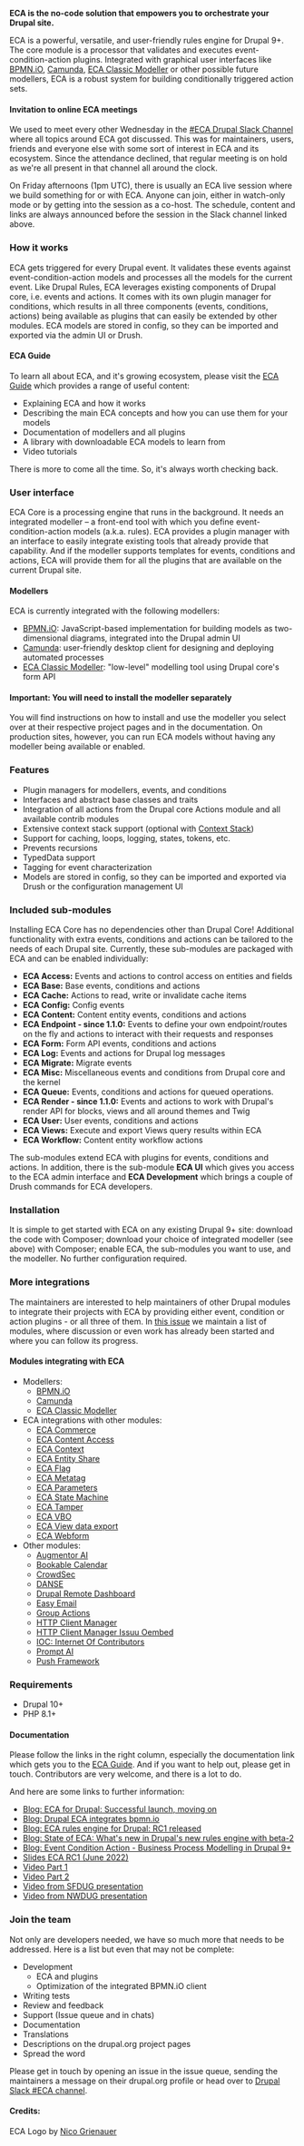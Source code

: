 **ECA is the no-code solution that empowers you to orchestrate your Drupal 
site.** 

ECA is a powerful, versatile, and user-friendly rules engine for Drupal 9+. The
core module is a processor that validates and executes event-condition-action 
plugins. Integrated with graphical user interfaces like 
[BPMN.iO](https://www.drupal.org/project/bpmn_io),
[Camunda](https://www.drupal.org/project/camunda),
[ECA Classic Modeller](https://www.drupal.org/project/eca_cm)
or other possible future modellers, ECA is a robust system for building
conditionally triggered action sets.

<div class="note-version">

#### Invitation to online ECA meetings

We used to meet every other Wednesday in the 
[#ECA Drupal Slack Channel](https://drupal.slack.com/archives/C0287U62CSG/p1663170749133939) 
where all topics around ECA got discussed. This was for maintainers, users,
friends and everyone else with some sort of interest in ECA and its 
ecosystem. Since the attendance declined, that regular meeting is on hold as
we're all present in that channel all around the clock.

On Friday afternoons (1pm UTC), there is usually an ECA live session where we
build something for or with ECA. Anyone can join, either in watch-only mode or
by getting into the session as a co-host. The schedule, content and links are
always announced before the session in the Slack channel linked above.

</div>

### How it works

ECA gets triggered for every Drupal event. It validates these events against
event-condition-action models and processes all the models for the current 
event. Like Drupal Rules, ECA leverages existing components of Drupal core, i.e.
events and actions. It comes with its own plugin manager for conditions, which 
results in all three components (events, conditions, actions) being available as
plugins that can easily be extended by other modules. ECA models are stored in 
config, so they can be imported and exported via the admin UI or Drush.

<div class="note-version">

#### ECA Guide

To learn all about ECA, and it's growing ecosystem, please visit the 
[ECA Guide](https://ecaguide.org) 
which provides a range of useful content:

- Explaining ECA and how it works
- Describing the main ECA concepts and how you can use them for your models
- Documentation of modellers and all plugins
- A library with downloadable ECA models to learn from
- Video tutorials

There is more to come all the time. So, it's always worth checking back.

</div>

### User interface

ECA Core is a processing engine that runs in the background. It needs an
integrated modeller – a front-end tool with which you define 
event-condition-action models (a.k.a. rules). ECA provides a plugin manager with
an interface to easily integrate existing tools that already provide that 
capability. And if the modeller supports templates for events, conditions and
actions, ECA will provide them for all the plugins that are available on the 
current Drupal site.

#### Modellers

ECA is currently integrated with the following modellers:

- [BPMN.iO](https://www.drupal.org/project/bpmn_io):
  JavaScript-based implementation for building models as two-dimensional
  diagrams, integrated into the Drupal admin UI
- [Camunda](https://www.drupal.org/project/camunda):
  user-friendly desktop client for designing and deploying automated processes
- [ECA Classic Modeller](https://www.drupal.org/project/eca_cm):
  "low-level" modelling tool using Drupal core's form API

#### Important: You will need to install the modeller separately

You will find instructions on how to install and use the modeller you select
over at their respective project pages and in the documentation. On production
sites, however, you can run ECA models without having any modeller being 
available or enabled.

### Features

- Plugin managers for modellers, events, and conditions
- Interfaces and abstract base classes and traits
- Integration of all actions from the Drupal core Actions module and all
  available contrib modules
- Extensive context stack support (optional with
  [Context Stack](https://www.drupal.org/project/context_stack))
- Support for caching, loops, logging, states, tokens, etc.
- Prevents recursions
- TypedData support
- Tagging for event characterization
- Models are stored in config, so they can be imported and exported via Drush or
  the configuration management UI

### Included sub-modules

Installing ECA Core has no dependencies other than Drupal Core! Additional
functionality with extra events, conditions and actions can be tailored to the
needs of each Drupal site. Currently, these sub-modules are packaged with ECA 
and can be enabled individually:

- **ECA Access:** Events and actions to control access on entities and fields
- **ECA Base:** Base events, conditions and actions
- **ECA Cache:** Actions to read, write or invalidate cache items
- **ECA Config:** Config events
- **ECA Content:** Content entity events, conditions and actions
- **ECA Endpoint - since 1.1.0:** Events to define your own endpoint/routes on
  the fly and actions to interact with their requests and responses
- **ECA Form:** Form API events, conditions and actions
- **ECA Log:** Events and actions for Drupal log messages
- **ECA Migrate:** Migrate events
- **ECA Misc:** Miscellaneous events and conditions from Drupal core and the
  kernel
- **ECA Queue:** Events, conditions and actions for queued operations.
- **ECA Render - since 1.1.0:** Events and actions to work with Drupal's render
  API for blocks, views and all around themes and Twig
- **ECA User:** User events, conditions and actions
- **ECA Views:** Execute and export Views query results within ECA
- **ECA Workflow:** Content entity workflow actions

The sub-modules extend ECA with plugins for events, conditions and actions. In
addition, there is the sub-module **ECA UI** which gives you access to the ECA
admin interface and **ECA Development** which brings a couple of Drush commands
for ECA developers.

### Installation

It is simple to get started with ECA on any existing Drupal 9+ site: download
the code with Composer; download your choice of integrated modeller (see above)
with Composer; enable ECA, the sub-modules you want to use, and the modeller. No
further configuration required.

### More integrations

The maintainers are interested to help maintainers of other Drupal modules to 
integrate their projects with ECA by providing either event, condition or action
plugins - or all three of them. In
[this issue](https://www.drupal.org/project/eca/issues/3222620)
we maintain a list of modules, where discussion or even work has already been
started and where you can follow its progress.

#### Modules integrating with ECA

- Modellers:
  - [BPMN.iO](https://www.drupal.org/project/bpmn_io)
  - [Camunda](https://www.drupal.org/project/camunda)
  - [ECA Classic Modeller](https://www.drupal.org/project/eca_cm)
- ECA integrations with other modules:
  - [ECA Commerce](https://www.drupal.org/project/eca_commerce)
  - [ECA Content Access](https://www.drupal.org/project/eca_content_access)
  - [ECA Context](https://www.drupal.org/project/eca_context)
  - [ECA Entity Share](https://www.drupal.org/project/eca_entity_share)
  - [ECA Flag](https://www.drupal.org/project/eca_flag)
  - [ECA Metatag](https://www.drupal.org/project/eca_metatag)
  - [ECA Parameters](https://www.drupal.org/project/eca_parameters)
  - [ECA State Machine](https://www.drupal.org/project/eca_state_machine)
  - [ECA Tamper](https://www.drupal.org/project/eca_tamper)
  - [ECA VBO](https://www.drupal.org/project/eca_vbo)
  - [ECA View data export](https://www.drupal.org/project/eca_views_data_export)
  - [ECA Webform](https://www.drupal.org/project/eca_webform)
- Other modules:
  - [Augmentor AI](https://www.drupal.org/project/augmentor)
  - [Bookable Calendar](https://www.drupal.org/project/bookable_calendar)
  - [CrowdSec](https://www.drupal.org/project/crowdsec)
  - [DANSE](https://www.drupal.org/project/danse)
  - [Drupal Remote Dashboard](https://www.drupal.org/project/drd)
  - [Easy Email](https://www.drupal.org/project/easy_email)
  - [Group Actions](https://www.drupal.org/project/group_action)
  - [HTTP Client Manager](https://www.drupal.org/project/http_client_manager)
  - [HTTP Client Manager Issuu Oembed](https://www.drupal.org/project/http_client_manager_issuu_oembed)
  - [IOC: Internet Of Contributors](https://www.drupal.org/project/ioc)
  - [Prompt AI](https://www.drupal.org/project/prompt)
  - [Push Framework](https://www.drupal.org/project/push_framework)

### Requirements

- Drupal 10+
- PHP 8.1+

<div class="note-version">

#### Documentation

Please follow the links in the right column, especially the documentation link 
which gets you to the
[ECA Guide](https://ecaguide.org).
And if you want to help out, please get in touch. Contributors are very welcome,
and there is a lot to do.

And here are some links to further information:

- [Blog: ECA for Drupal: Successful launch, moving on](https://www.lakedrops.com/en/blog/eca-drupal-successful-launch-moving)
- [Blog: Drupal ECA integrates bpmn.io](https://bpmn.io/blog/posts/2022-drupal-eca-integration.html)
- [Blog: ECA rules engine for Drupal: RC1 released](https://www.lakedrops.com/en/blog/eca-rules-engine-drupal-rc1-released)
- [Blog: State of ECA: What's new in Drupal's new rules engine with beta-2](https://www.lakedrops.com/en/blog/state-eca-whats-new-drupals-new-rules-engine-beta-2)
- [Blog: Event Condition Action - Business Process Modelling in Drupal 9+](https://www.lakedrops.com/en/blog/post/event-condition-action-business-process-modeling-drupal-9)
- [Slides ECA RC1 (June 2022)](https://www.lakedrops.com/en/slides/event-condition-action-rc1)
- [Video Part 1](https://www.lakedrops.com/en/video/eca-intro-part-1)
- [Video Part 2](https://www.lakedrops.com/en/video/eca-intro-part-2)
- [Video from SFDUG presentation](https://www.youtube.com/watch?v=h9oXGTa1D0I)
- [Video from NWDUG presentation](https://www.youtube.com/watch?v=b512Lk1PSSk)

</div>

### Join the team

Not only are developers needed, we have so much more that needs to be addressed.
Here is a list but even that may not be complete:

- Development
  - ECA and plugins
  - Optimization of the integrated BPMN.iO client
- Writing tests
- Review and feedback
- Support (Issue queue and in chats)
- Documentation
- Translations
- Descriptions on the drupal.org project pages
- Spread the word

Please get in touch by opening an issue in the issue queue, sending the
maintainers a message on their drupal.org profile or head over to
[Drupal Slack #ECA channel](https://drupal.slack.com/archives/C0287U62CSG).

#### Credits:

ECA Logo by [Nico Grienauer](https://www.drupal.org/u/grienauer)
